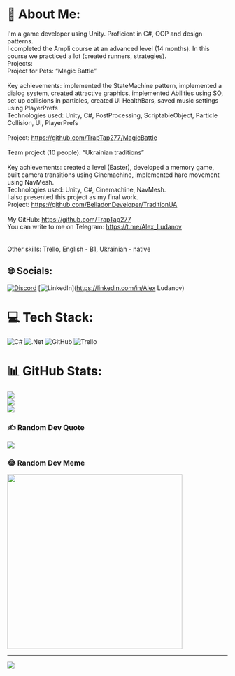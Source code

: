 # 💫 About Me:
I'm a game developer using Unity. Proficient in C#, OOP and design patterns.<br>I completed the Ampli course at an advanced level (14 months). In this course we practiced a lot (created runners, strategies).<br>Projects:<br>Project for Pets: “Magic Battle”<br><br>Key achievements: implemented the StateMachine pattern, implemented a dialog system, created attractive graphics, implemented Abilities using SO, set up collisions in particles, created UI HealthBars, saved music settings using PlayerPrefs<br>Technologies used: Unity, C#, PostProcessing, ScriptableObject, Particle Collision, UI, PlayerPrefs<br><br>Project: https://github.com/TrapTap277/MagicBattle<br><br>Team project (10 people): “Ukrainian traditions”<br><br>Key achievements: created a level (Easter), developed a memory game, built camera transitions using Cinemachine, implemented hare movement using NavMesh.<br>Technologies used: Unity, C#, Cinemachine, NavMesh.<br>I also presented this project as my final work.<br>Project: https://github.com/BelladonDeveloper/TraditionUA<br><br>My GitHub: https://github.com/TrapTap277<br>You can write to me on Telegram: https://t.me/Alex_Ludanov<br><br><br>Other skills: Trello, English - B1, Ukrainian - native


## 🌐 Socials:
[![Discord](https://img.shields.io/badge/Discord-%237289DA.svg?logo=discord&logoColor=white)](https://discord.gg/+_Sasha_+) [![LinkedIn](https://img.shields.io/badge/LinkedIn-%230077B5.svg?logo=linkedin&logoColor=white)](https://linkedin.com/in/Alex Ludanov) 

# 💻 Tech Stack:
![C#](https://img.shields.io/badge/c%23-%23239120.svg?style=for-the-badge&logo=csharp&logoColor=white) ![.Net](https://img.shields.io/badge/.NET-5C2D91?style=for-the-badge&logo=.net&logoColor=white) ![GitHub](https://img.shields.io/badge/github-%23121011.svg?style=for-the-badge&logo=github&logoColor=white) ![Trello](https://img.shields.io/badge/Trello-%23026AA7.svg?style=for-the-badge&logo=Trello&logoColor=white)
# 📊 GitHub Stats:
![](https://github-readme-stats.vercel.app/api?username=TrapTap277&theme=dark&hide_border=false&include_all_commits=false&count_private=false)<br/>
![](https://github-readme-streak-stats.herokuapp.com/?user=TrapTap277&theme=dark&hide_border=false)<br/>
![](https://github-readme-stats.vercel.app/api/top-langs/?username=TrapTap277&theme=dark&hide_border=false&include_all_commits=false&count_private=false&layout=compact)

### ✍️ Random Dev Quote
![](https://quotes-github-readme.vercel.app/api?type=horizontal&theme=radical)

### 😂 Random Dev Meme
<img src='https://memer-new.vercel.app/' style="height: 400px;"/>

---
[![](https://visitcount.itsvg.in/api?id=TrapTap277&icon=0&color=0)](https://visitcount.itsvg.in)

<!-- Proudly created with GPRM ( https://gprm.itsvg.in ) -->
